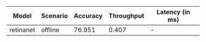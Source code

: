 | Model     | Scenario   |   Accuracy |   Throughput | Latency (in ms)   |
|-----------|------------|------------|--------------|-------------------|
| retinanet | offline    |     76.951 |        0.407 | -                 |